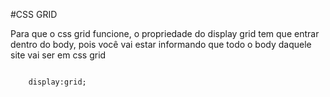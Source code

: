 #CSS GRID

Para que o css grid funcione, o propriedade do display grid tem que entrar dentro do body, pois você vai estar informando que todo o body daquele site vai ser em css grid
```

    display:grid;
```